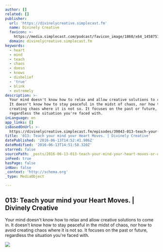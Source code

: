 ```yaml
---
author: []
related: []
publisher:
  url: 'https://divinelycreative.simplecast.fm'
  name: Divinely Creative
  favicon: >-
    https://media.simplecast.com/podcast/favicon_image/1860/x64_1458757070-favicon.png
  domain: divinelycreative.simplecast.fm
keywords:
  - heart
  - mind
  - teach
  - chaos
  - doesn
  - knows
  - disbelief
  - 'true'
  - blink
  - extremely
description: >-
  Your mind doesn't know how to relax and allow creative solutions to come in.
  It doesn't know how to stay peaceful in the midst of chaos, nor how to avoid
  creating chaos where it is not so. It focuses on the past or future,
  regardless the situation you're faced with.
inLanguage: en
app_links: []
isBasedOnUrl: >-
  https://divinelycreative.simplecast.fm/episodes/39043-013-teach-your-mind-your-heart-moves
title: '013: Teach your mind your Heart Moves. | Divinely Creative'
datePublished: '2016-06-13T14:52:41.986Z'
dateModified: '2016-06-13T14:51:58.320Z'
starred: false
sourcePath: _posts/2016-06-13-013-teach-your-mind-your-heart-moves-or-divinely-creative.md
inFeed: true
hasPage: false
inNav: false
_context: 'http://schema.org'
_type: MediaObject

---
```

<article style=""><h1>013: Teach your mind your Heart Moves. | Divinely Creative</h1><p>Your mind doesn't know how to relax and allow creative solutions to come in. It doesn't know how to stay peaceful in the midst of chaos, nor how to avoid creating chaos where it is not so. It focuses on the past or future, regardless the situation you're faced with.</p><img src="https://media.simplecast.com/podcast/logo_image/1860/divinelyCreativeSkin05.png" /></article>